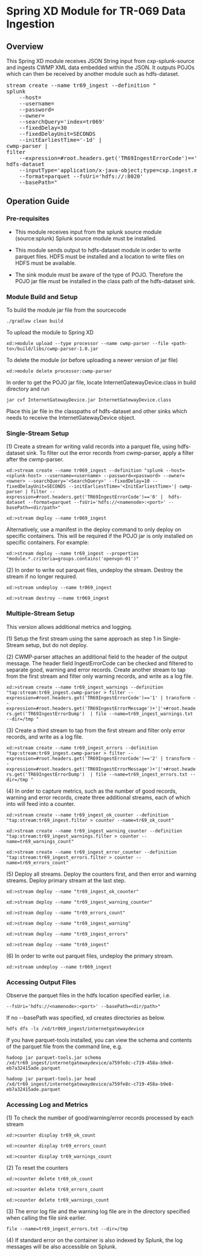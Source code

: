 # Spring XD Module for TR-069 Data Ingestion

## Overview

This Spring XD module receives JSON String input from cxp-splunk-source and ingests CWMP XML data embedded within the JSON. It outputs POJOs which can then be received by another module such as hdfs-dataset.

<pre>
stream create --name tr69_ingest --definition "
splunk
    --host=<splunk-server>
    --username=<username>
    --password=<password>
    --owner=<owner>
    --searchQuery='index=tr069'
    --fixedDelay=30
    --fixedDelayUnit=SECONDS
    --initEarliestTime='-1d' |
cwmp-parser |
filter
    --expression=#root.headers.get('TR69IngestErrorCode')=='0' |
hdfs-dataset
    --inputType='application/x-java-object;type=cxp.ingest.model.InternetGatewayDevice'
    --format=parquet --fsUri='hdfs://<namenode-host>:8020'
    --basePath=<base-path>"
</pre>

## Operation Guide
### Pre-requisites

* This module receives input from the splunk source module (source:splunk) Splunk source module must be installed.

* This module sends output to hdfs-dataset module in order to write parquet files. HDFS must be installed and a location to write files on HDFS must be available.

* The sink module must be aware of the type of POJO. Therefore the POJO jar file must be installed in the class path of the hdfs-dataset sink.

### Module Build and Setup

To build the module jar file from the sourcecode

`./gradlew clean build`

To upload the module to Spring XD

`xd:>module upload --type processor --name cwmp-parser --file <path-to>/build/libs/cwmp-parser-1.0.jar`

To delete the module (or before uploading a newer version of jar file)

`xd:>module delete processor:cwmp-parser`

In order to get the POJO jar file, locate InternetGatewayDevice.class in build directory and run

`jar cvf InternetGatewayDevice.jar InternetGatewayDevice.class`

Place this jar file in the classpaths of hdfs-dataset and other sinks which needs to receive the InternetGatewayDevice object.

### Single-Stream Setup

(1) Create a stream for writing valid records into a parquet file, using hdfs-dataset sink. To filter out the error records from cwmp-parser, apply a filter after the cwmp-parser.

`xd:>stream create --name tr069_ingest --definition "splunk --host=<splunk-host> --username=<username> --password=<password> --owner=<owner> --searchQuery='<SearchQuery>' --fixedDelay=10 --fixedDelayUnit=SECONDS --initEarliestTime='<InitEarliestTime>'| cwmp-parser | filter --expression=#root.headers.get('TR69IngestErrorCode')=='0' |  hdfs-dataset --format=parquet --fsUri='hdfs://<namenode>:<port>' --basePath=<dir/path>"`

`xd:>stream deploy --name tr069_ingest`

Alternatively, use a manifest in the deploy command to only deploy on specific containers. This will be required if the POJO jar is only installed on specific containers. For example:

`xd:>stream deploy --name tr69_ingest --properties "module.*.criteria=groups.contains('openvpn-01')"`

(2) In order to write out parquet files, undeploy the stream. Destroy the stream if no longer required.

`xd:>stream undeploy --name tr069_ingest`

`xd:>stream destroy --name tr069_ingest`

### Multiple-Stream Setup

This version allows additional metrics and logging.

(1) Setup the first stream using the same approach as step 1 in Single-Stream setup, but do not deploy.

(2) CWMP-parser attaches an additional field to the header of the output message. The header field IngestErrorCode can be checked and filtered to separate good, warning and error records. Create another stream to tap from the first stream and filter only warning records, and write as a log file.

`xd:>stream create --name tr69_ingest_warnings --definition "tap:stream:tr69_ingest.cwmp-parser > filter --expression=#root.headers.get('TR69IngestErrorCode')=='1' | transform --expression=#root.headers.get('TR69IngestErrorMessage')+'|'+#root.headers.get('TR69IngestErrorDump')  | file --name=tr69_ingest_warnings.txt --dir=/tmp "`

(3) Create a third stream to tap from the first stream and filter only error records, and write as a log file.

`xd:>stream create --name tr69_ingest_errors --definition "tap:stream:tr69_ingest.cwmp-parser > filter --expression=#root.headers.get('TR69IngestErrorCode')=='2' | transform --expression=#root.headers.get('TR69IngestErrorMessage')+'|'+#root.headers.get('TR69IngestErrorDump')  | file --name=tr69_ingest_errors.txt --dir=/tmp "`

(4) In order to capture metrics, such as the number of good records, warning and error records, create three additional streams, each of which into will feed into a counter.

`xd:>stream create --name tr69_ingest_ok_counter --definition "tap:stream:tr69_ingest.filter > counter --name=tr69_ok_count"`

`xd:>stream create --name tr69_ingest_warning_counter --definition "tap:stream:tr69_ingest_warnings.filter > counter --name=tr69_warnings_count"`

`xd:>stream create --name tr69_ingest_error_counter --definition "tap:stream:tr69_ingest_errors.filter > counter --name=tr69_errors_count"`

(5) Deploy all streams. Deploy the counters first, and then error and warning streams. Deploy primary stream at the last step.

`xd:>stream deploy --name "tr69_ingest_ok_counter"`

`xd:>stream deploy --name "tr69_ingest_warning_counter"`

`xd:>stream deploy --name "tr69_errors_count"`

`xd:>stream deploy --name "tr69_ingest_warning"`

`xd:>stream deploy --name "tr69_ingest_errors"`

`xd:>stream deploy --name "tr69_ingest"`

(6) In order to write out parquet files, undeploy the primary stream.

`xd:>stream undeploy --name tr069_ingest`

### Accessing Output Files

Observe the parquet files in the hdfs location specified earlier, i.e.

`--fsUri='hdfs://<namenode>:<port>' --basePath=<dir/path>"`

If no --basePath was specified, xd creates directories as below.

`hdfs dfs -ls /xd/tr069_ingest/internetgatewaydevice`

If you have parquet-tools installed, you can view the schema and contents of the parquet file from the command line, e.g.

`hadoop jar parquet-tools.jar schema /xd/tr69_ingest/internetgatewaydevice/a759fe8c-c719-458a-b9e8-eb7a32415ade.parquet`

`hadoop jar parquet-tools.jar head /xd/tr69_ingest/internetgatewaydevice/a759fe8c-c719-458a-b9e8-eb7a32415ade.parquet`

### Accessing Log and Metrics

(1) To check the number of good/warning/error records processed by each stream

`xd:>counter display tr69_ok_count`

`xd:>counter display tr69_errors_count`

`xd:>counter display tr69_warnings_count`

(2) To reset the counters

`xd:>counter delete tr69_ok_count`

`xd:>counter delete tr69_errors_count`

`xd:>counter delete tr69_warnings_count`

(3) The error log file and the warning log file are in the directory specified when calling the file sink earlier.

`file --name=tr69_ingest_errors.txt --dir=/tmp`

(4) If standard error on the container is also indexed by Splunk, the log messages will be also accessible on Splunk.
